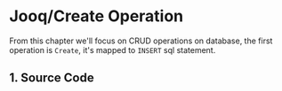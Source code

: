 # Jooq/Create Operation

From this chapter we'll focus on CRUD operations on database, the first operation is `Create`, it's mapped to `INSERT`
sql statement.

## 1. Source Code





